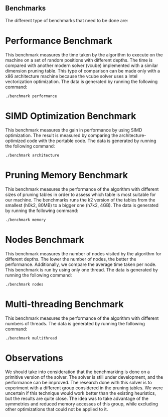 ## Benchmarks

The different type of benchmarks that need to be done are:

# Performance Benchmark

This benchmark measures the time taken by the algorithm to execute on the machine on a set of random positions with different depths. The time is compared with another modern solver (vcube) implemented with a similar dimension pruning table. This type of comparison can be made only with a x86 architecture machine because the vcube solver uses a Intel vectorization optimization. The data is generated by running the following command:

```
./benchmark performance
```

# SIMD Optimization Benchmark

This benchmark measures the gain in performance by using SIMD optimization. The result is measured by comparing the architecture-optimized code with the portable code. The data is generated by running the following command:

```
./benchmark architecture
```

# Pruning Memory Benchmark

This benchmark measures the performance of the algorithm with different sizes of pruning tables in order to assess which table is most suitable for our machine. The benchmarks runs the k2 version of the tables from the smallest (h0k2, 80MB) to a bigger one (h7k2, 4GB). The data is generated by running the following command:

```
./benchmark memory
```

# Nodes Benchmark 

This benchmark measures the number of nodes visited by the algorithm for different depths. The lower the number of nodes, the better the performance. Additionally, we compare the average time taken per node. This benchmark is run by using only one thread. The data is generated by running the following command:

```
./benchmark nodes
```

# Multi-threading Benchmark
This benchmark measures the performance of the algorithm with different numbers of threads. The  data is generated by running the following command:

```
./benchmark multithread
```

# Observations

We should take into consideration that the benchmarking is done on a primitive version of the solver. The solver is still under development, and the performance can be improved. The research done with this solver is to experiment with a different group considered in the pruning tables. We were uncertain if this technique would work better than the existing heuristics, but the results are quite close. The idea was to take advantage of the symmetries and reduced memory accesses of this group, while excluding other optimizations that could not be applied to it.